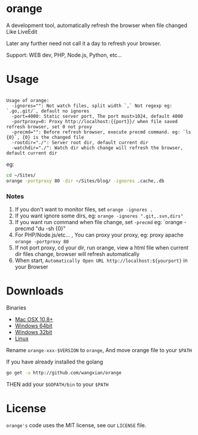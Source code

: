 orange
======

A development tool, automatically refresh the browser when file changed Like LiveEdit

Later any further need not call it a day to refresh your browser.

Support: WEB dev, PHP, Node.js, Python, etc...

# Usage

```shell

Usage of orange:
  -ignores="": Not watch files, split width `,` Not regexp eg: `.go,.git/`, default no ignores
  -port=4000: Static server port, The port must>1024, default 4000
  -portproxy=0: Proxy http://localhost:{{port}}/ when file saved refresh browser, set 0 not proxy
  -precmd="": Before refresh browser, execute precmd command. eg: `ls {0}`, {0} is the changed file
  -rootdir="./": Server root dir, default current dir
  -watchdir="./": Watch dir which change will refresh the browser, default current dir

```

eg:

```sh
cd ~/Sites/
orange -portproxy 80 -dir ~/Sites/blog/ -ignores .cache,.db
```

### Notes

1. If you don't want to monitor files, set `orange -ignores .`
2. If you want ignore some dirs, eg: `orange -ignores ".git,.svn,dirs"`
3. If you want run command when file change, set `-precmd` eg: `orange -precmd "du -sh {0}"
4. For PHP/Node.js/etc... , You can proxy your proxy, eg: proxy apache `orange -portproxy 80`
5. If not port proxy, cd your dir, run orange, view a html file when current dir files change, browser will refresh automatically
6. When start, `Automatically Open URL http://localhost:${yourport}` in your Browser

# Downloads

Binaries

- [Mac OSX 10.8+](https://www.dropbox.com/s/t1ewa0wavmfuixt/orange-osx-2.4)
- [Windows 64bit](#)
- [Windows 32bit](#)
- [Linux](#)

Rename `orange-xxx-$VERSION` to `orange`, And move orange file to your `$PATH`

If you have already installed the golang

```sh
go get -u http://github.com/wangxian/orange
```

THEN add your `$GOPATH/bin` to your `$PATH`

# License

`orange's` code uses the MIT license, see our `LICENSE` file.
